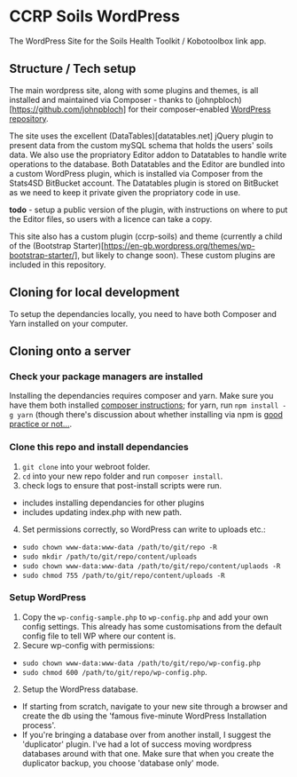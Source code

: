 # CCRP Soils WordPress
The WordPress Site for the Soils Health Toolkit / Kobotoolbox link app.

## Structure / Tech setup
The main wordpress site, along with some plugins and themes, is all installed and maintained via Composer - thanks to (johnpbloch)[https://github.com/johnpbloch] for their composer-enabled [WordPress repository](https://github.com/johnpbloch/wordpress).

The site uses the excellent (DataTables)[datatables.net] jQuery plugin to present data from the custom mySQL schema that holds the users' soils data. We also use the propriatory Editor addon to Datatables to handle write operations to the database. Both Datatables and the Editor are bundled into a custom WordPress plugin, which is installed via Composer from the Stats4SD BitBucket account. The Datatables plugin is stored on BitBucket as we need to keep it private given the propriatory code in use. 

**todo** - setup a public version of the plugin, with instructions on where to put the Editor files, so users with a licence can take a copy.

This site also has a custom plugin (ccrp-soils) and theme (currently a child of the (Bootstrap Starter)[https://en-gb.wordpress.org/themes/wp-bootstrap-starter/], but likely to change soon). These custom plugins are included in this repository.

## Cloning for local development
To setup the dependancies locally, you need to have both Composer and Yarn installed on your computer.


## Cloning onto a server


### Check your package managers are installed
Installing the dependancies requires composer and yarn. Make sure you have them both installed [composer instructions](https://getcomposer.org/doc/00-intro.md#installation-linux-unix-macos); for yarn, run `npm install -g yarn` (though there's discussion about whether installing via npm is [good practice or not...](https://stackoverflow.com/questions/40025890/why-wouldnt-i-use-npm-to-install-yarn).


### Clone this repo and install dependancies
1. `git clone` into your webroot folder.
2. `cd` into your new repo folder and run `composer install`.
3. check logs to ensure that post-install scripts were run.
 - includes installing dependancies for other plugins
 - includes updating index.php with new path.
4. Set permissions correctly, so WordPress can write to uploads etc.:
 - `sudo chown www-data:www-data /path/to/git/repo -R`
 - `sudo mkdir /path/to/git/repo/content/uploads`
 - `sudo chown www-data:www-data /path/to/git/repo/content/uplaods -R`
 - `sudo chmod 755 /path/to/git/repo/content/uploads -R`

### Setup WordPress
1. Copy the `wp-config-sample.php` to `wp-config.php` and add your own config settings. This already has some customisations from the default config file to tell WP where our content is.
2. Secure wp-config with permissions:
 - `sudo chown www-data:www-data /path/to/git/repo/wp-config.php`
 - `sudo chmod 600 /path/to/git/repo/wp-config.php`.
2. Setup the WordPress database.
 - If starting from scratch, navigate to your new site through a browser and create the db using the 'famous five-minute WordPress Installation process'.
 - If you're bringing a database over from another install, I suggest the 'duplicator' plugin. I've had a lot of success moving wordpress databases around with that one. Make sure that when you create the duplicator backup, you choose 'database only' mode.
